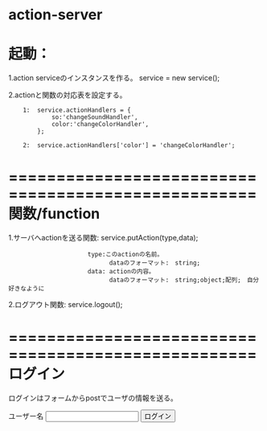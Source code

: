 action-server
====================================================
起動：
======
1.action serviceのインスタンスを作る。
		service = new service();

2.actionと関数の対応表を設定する。

		1:	service.actionHandlers = {
				so:'changeSoundHandler',
				color:'changeColorHandler',
			};

		2:  service.actionHandlers['color'] = 'changeColorHandler';

====================================================
関数/function
=============

1.サーバへactionを送る関数:  service.putAction(type,data);

						  type:このactionの名前。
						  		dataのフォーマット:　string;
						  data: actionの内容。
						  		dataのフォーマット:　string;object;配列;　自分好きなように

2.ログアウト関数: service.logout();


====================================================
ログイン
========
 ログインはフォームからpostでユーザの情報を送る。
 	<form method="post" >
		<label for="name">ユーザー名</label>
		<input type="text" name="name"/>
		<button class="btn btn-primary" type="submit">ログイン</button>
  	</form>